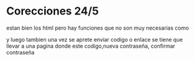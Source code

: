 # Corecciones 24/5
estan  bien los html pero hay funciones que no son muy necesarias como 
<form onsubmit="event.preventDefault(); window.location.href='inicio.html'">
y luego tambien una vez se aprete enviar codigo o enlace se tiene que llevar a una pagina donde este codigo,nueva contraseña, confirmar contraseña 